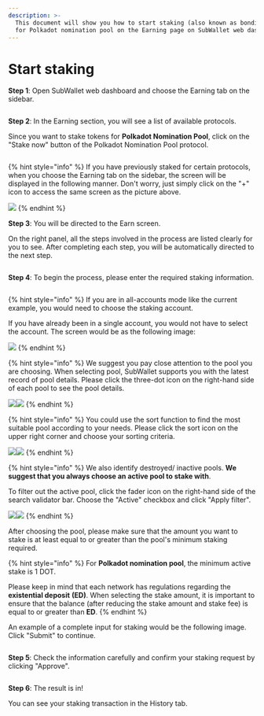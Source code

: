 ```yaml
---
description: >-
  This document will show you how to start staking (also known as bonding) DOT
  for Polkadot nomination pool on the Earning page on SubWallet web dashboard.
---
```


# Start staking

**Step 1**: Open SubWallet web dashboard and choose the Earning tab on the sidebar.

<figure><img src="../../../.gitbook/assets/image (100).png" alt=""><figcaption></figcaption></figure>

**Step 2**: In the Earning section, you will see a list of available protocols.&#x20;

Since you want to stake tokens for **Polkadot Nomination Pool**, click on the "Stake now" button of the Polkadot Nomination Pool protocol.

<figure><img src="../../../.gitbook/assets/image (102).png" alt=""><figcaption></figcaption></figure>

{% hint style="info" %}
If you have previously staked for certain protocols, when you choose the Earning tab on the sidebar, the screen will be displayed in the following manner. Don't worry, just simply click on the "+" icon to access the same screen as the picture above.

![](<../../../.gitbook/assets/image (44).png>)
{% endhint %}

**Step 3**: You will be directed to the Earn screen.&#x20;

On the right panel, all the steps involved in the process are listed clearly for you to see. After completing each step, you will be automatically directed to the next step.

<figure><img src="../../../.gitbook/assets/image (99).png" alt=""><figcaption></figcaption></figure>

**Step 4**: To begin the process, please enter the required staking information.&#x20;

<figure><img src="../../../.gitbook/assets/image (98).png" alt=""><figcaption></figcaption></figure>

{% hint style="info" %}
If you are in all-accounts mode like the current example, you would need to choose the staking account.&#x20;

If you have already been in a single account, you would not have to select the account. The screen would be as the following image:

![](<../../../.gitbook/assets/image (103).png>)
{% endhint %}

{% hint style="info" %}
We suggest you pay close attention to the pool you are choosing. When selecting pool, SubWallet supports you with the latest record of pool details. Please click the three-dot icon on the right-hand side of each pool to see the pool details.

&#x20;![](<../../../.gitbook/assets/image (536).png>)![](<../../../.gitbook/assets/image (535).png>)
{% endhint %}

{% hint style="info" %}
You could use the sort function to find the most suitable pool according to your needs. Please click the sort icon on the upper right corner and choose your sorting criteria.

![](<../../../.gitbook/assets/image (107).png>)![](<../../../.gitbook/assets/image (108).png>)
{% endhint %}

{% hint style="info" %}
We also identify destroyed/ inactive pools. **We suggest that you always choose an active pool to stake with**.&#x20;

To filter out the active pool, click the fader icon on the right-hand side of the search validator bar. Choose the "Active" checkbox and click "Apply filter".&#x20;

![](<../../../.gitbook/assets/image (109).png>)![](<../../../.gitbook/assets/image (111).png>)
{% endhint %}

After choosing the pool, please make sure that the amount you want to stake is at least equal to or greater than the pool's minimum staking required.&#x20;

{% hint style="info" %}
For **Polkadot nomination pool**, the minimum active stake is 1 DOT.

Please keep in mind that each network has regulations regarding the **existential deposit** **(ED)**. When selecting the stake amount, it is important to ensure that the balance (after reducing the stake amount and stake fee) is equal to or greater than **ED**.
{% endhint %}

An example of a complete input for staking would be the following image. Click "Submit" to continue.

<figure><img src="../../../.gitbook/assets/image (112).png" alt=""><figcaption></figcaption></figure>

**Step 5**: Check the information carefully and confirm your staking request by clicking "Approve".&#x20;

<figure><img src="../../../.gitbook/assets/image (113).png" alt=""><figcaption></figcaption></figure>

**Step 6**: The result is in!

You can see your staking transaction in the History tab.

<figure><img src="../../../.gitbook/assets/image (39).png" alt=""><figcaption></figcaption></figure>
